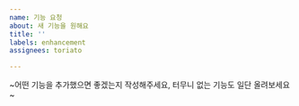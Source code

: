 ```yaml
---
name: 기능 요청
about: 새 기능을 원해요
title: ''
labels: enhancement
assignees: toriato

---
```


~어떤 기능을 추가했으면 좋겠는지 작성해주세요, 터무니 없는 기능도 일단 올려보세요~
